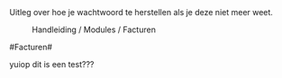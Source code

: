 <properties>
	<page>
		<title>Factureren</title>
		<description>Uitleg over hoe je wachtwoord te herstellen als je deze niet meer weet.</description>
	</page>
	<menu>
		<position>Handleiding / Modules / Facturen</position>
		<title>Uitleg</title>
	</menu>
</properties>

#Facturen#

yuiop
dit is een test???
